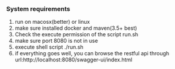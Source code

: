### System requirements
1. run on macosx(better) or linux
2. make sure installed docker and maven(3.5+ best)
3. Check the execute permission of the script run.sh
4. make sure port 8080 is not in use
5. execute shell script ./run.sh 
6. if everything goes well, you can browse the restful api through url:http://localhost:8080/swagger-ui/index.html